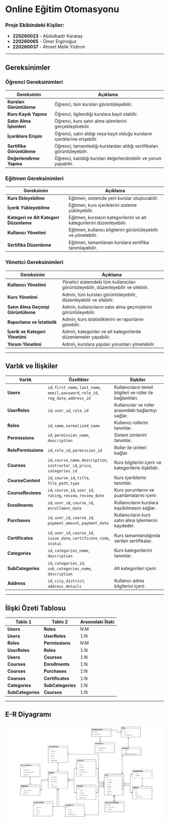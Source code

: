 # Online Eğitim Otomasyonu

### Proje Ekibindeki Kişiler:
- **220260023** - Abdulkadir Karataş  
- **220260065** - Ömer Erginoğuz  
- **220260037** - Ahmet Melik Yıldırım  

---

## Gereksinimler

### Öğrenci Gereksinimleri

| Gereksinim                      | Açıklama                                                                 |
|---------------------------------|--------------------------------------------------------------------------|
| **Kursları Görüntüleme**        | Öğrenci, tüm kursları görüntüleyebilir.                                  |
| **Kurs Kaydı Yapma**            | Öğrenci, ilgilendiği kurslara kayıt olabilir.                            |
| **Satın Alma İşlemleri**        | Öğrenci, kurs satın alma işlemlerini gerçekleştirebilir.                 |
| **İçeriklere Erişim**           | Öğrenci, satın aldığı veya kayıt olduğu kursların içeriklerine erişebilir.|
| **Sertifika Görüntüleme**       | Öğrenci, tamamladığı kurslardan aldığı sertifikaları görüntüleyebilir.   |
| **Değerlendirme Yapma**         | Öğrenci, katıldığı kursları değerlendirebilir ve yorum yapabilir.        |

### Eğitmen Gereksinimleri

| Gereksinim                        | Açıklama                                                                 |
|-----------------------------------|--------------------------------------------------------------------------|
| **Kurs Ekleyebilme**              | Eğitmen, sistemde yeni kurslar oluşturabilir.                           |
| **İçerik Yükleyebilme**           | Eğitmen, kurs içeriklerini sisteme yükleyebilir.                        |
| **Kategori ve Alt Kategori Düzenleme** | Eğitmen, kursların kategorilerini ve alt kategorilerini düzenleyebilir.|
| **Kullanıcı Yönetimi**            | Eğitmen, kullanıcı bilgilerini görüntüleyebilir ve yönetebilir.         |
| **Sertifika Düzenleme**           | Eğitmen, tamamlanan kurslara sertifika tanımlayabilir.                  |

### Yönetici Gereksinimleri

| Gereksinim                       | Açıklama                                                                 |
|----------------------------------|--------------------------------------------------------------------------|
| **Kullanıcı Yönetimi**           | Yönetici sistemdeki tüm kullanıcıları görüntüleyebilir, düzenleyebilir ve silebilir. |
| **Kurs Yönetimi**                | Admin, tüm kursları görüntüleyebilir, düzenleyebilir ve silebilir.      |
| **Satın Alma Geçmişi Görüntüleme** | Admin, kullanıcıların satın alma geçmişlerini görüntüleyebilir.         |
| **Raporlama ve İstatistik**      | Admin, kurs istatistiklerini ve raporlarını görebilir.                  |
| **İçerik ve Kategori Yönetimi**  | Admin, kategoriler ve alt kategorilerde düzenlemeler yapabilir.         |
| **Yorum Yönetimi**               | Admin, kurslara yapılan yorumları yönetebilir.                          |

---

## Varlık ve İlişkiler

| Varlık             | Özellikler                                                  | İlişkiler                                                                                                   |
|--------------------|-------------------------------------------------------------|------------------------------------------------------------------------------------------------------------|
| **Users**          | `id`, `first_name`, `last_name`, `email`, `password`, `role_id`, `reg_date`, `address_id` | Kullanıcıların temel bilgileri ve roller ile bağlantıları.                                                  |
| **UserRoles**      | `id`, `user_id`, `role_id`                                  | Kullanıcılar ve roller arasındaki bağlantıyı sağlar.                                                       |
| **Roles**          | `id`, `name`, `normalized_name`                             | Kullanıcı rollerini tanımlar.                                                                              |
| **Permissions**    | `id`, `permission_name`, `description`                      | Sistem izinlerini tanımlar.                                                                                |
| **RolePermissions**| `id`, `role_id`, `permission_id`                            | Roller ile izinleri bağlar.                                                                                |
| **Courses**        | `id`, `course_name`, `description`, `instructor_id`, `price`, `categories_id` | Kurs bilgilerini içerir ve kategorilerle ilişkilidir.                                                      |
| **CourseContent**  | `id`, `course_id`, `title`, `file_path`, `type`             | Kurs içeriklerini tanımlar.                                                                                |
| **CourseReviews**  | `id`, `course_id`, `user_id`, `rating`, `review`, `review_date` | Kurs yorumlarını ve puanlamalarını içerir.                                                                 |
| **Enrollments**    | `id`, `user_id`, `course_id`, `enrollment_date`             | Kullanıcıların kurslara kaydolmasını sağlar.                                                               |
| **Purchases**      | `id`, `user_id`, `course_id`, `payment_amount`, `payment_date` | Kullanıcıların kurs satın alma işlemlerini kaydeder.                                                      |
| **Certificates**   | `id`, `user_id`, `course_id`, `issue_date`, `certificate_code`, `status` | Kurs tamamlandığında verilen sertifikalar.                                                                 |
| **Categories**     | `id`, `categories_name`, `description`                      | Kurs kategorilerini tanımlar.                                                                              |
| **SubCategories**  | `id`, `categories_id`, `sub_categories_name`, `description` | Alt kategorileri içerir.                                                                                   |
| **Address**        | `id`, `city`, `district`, `address_details`                 | Kullanıcı adres bilgilerini içerir.                                                                        |

---

## İlişki Özeti Tablosu

| Tablo 1           | Tablo 2         | Arasındaki İlişki |
|--------------------|-----------------|--------------------|
| **Users**          | **Roles**       | N:M               |
| **Users**          | **UserRoles**   | 1:N               |
| **Roles**          | **Permissions** | N:M               |
| **UserRoles**      | **Roles**       | 1:N               |
| **Users**          | **Courses**     | 1:N               |
| **Courses**        | **Enrollments** | 1:N               |
| **Courses**        | **Purchases**   | 1:N               |
| **Courses**        | **Certificates**| 1:N               |
| **Categories**     | **SubCategories** | 1:N             |
| **SubCategories**  | **Courses**     | 1:N               |

---

## E-R Diyagramı

![E-R Diyagramı](./Ekran%20görüntüsü%202025-01-05%20164110.png)

